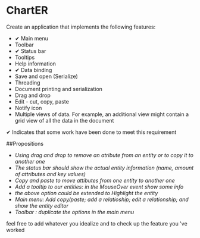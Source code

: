 # ChartER
Create an application that implements the following features:
 * ✔ Main menu
 * Toolbar
 * ✔ Status bar
 * Tooltips
 * Help information
 * ✔ Data binding
 * Save and open (Serialize)
 * Threading
 * Document printing and serialization
 * Drag and drop
 * Edit - cut, copy, paste
 * Notify icon
 * Multiple views of data. For example, an additional view might contain a grid view of all the data in the document
 
 ✔ Indicates that some work have been done to meet this requirement
 
 ##Propositions
 * _Using drag and drop to remove an atribute from an entity or to copy it to another one_
 * _The status bar should show the actual entity information (name, amount of attributes and key values)_
 * _Copy and paste to move attibutes from one entity to another one_
 * _Add a tooltip to our entities: in the MouseOver event show some info_
 * _the above option could be extended to Highlight the entity_
 * _Main menu: Add copy/paste; add a relatioship; edit a relationship; and show the entity editor_
 * _Toolbar : duplicate the options in the main menu_
 
 feel free to add whatever you idealize and to check up the feature you 've worked
